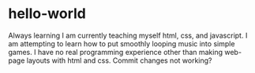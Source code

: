 # hello-world
Always learning
I am currently teaching myself html, css, and javascript. 
I am attempting to learn how to put smoothly looping music into simple games.
I have no real programming experience other than making web-page layouts with html and css.
Commit changes not working?
